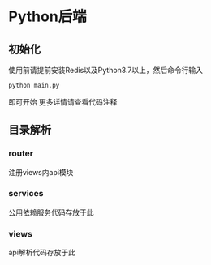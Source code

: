 # Python后端
## 初始化
 使用前请提前安装Redis以及Python3.7以上，然后命令行输入
 ```python
python main.py
```
即可开始
更多详情请查看代码注释
## 目录解析
### router
注册views内api模块
### services
公用依赖服务代码存放于此
### views
api解析代码存放于此
